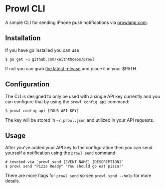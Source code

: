# Prowl CLI

A simple CLI for sending iPhone push notifications via [prowlapp.com](https://www.prowlapp.com/).

## Installation

If you have go installed you can use

```shell
$ go get -u github.com/keiththomps/prowl
```

If not you can grab [the latest release](https://github.com/keiththomps/prowl/releases/latest) and place it in your $PATH.

## Configuration

The CLI is designed to only be used with a single API key currently and you can configure that by using the `prowl config api` command:

```shell
$ prowl config api [YOUR API KEY]
```

The key will be stored in `~/.prowl.json` and utilized in your API requests.

## Usage

After you've added your API key to the configuration then you can send yourself a notification using the `prowl send` command:

```shell
# invoked via `prowl send [EVENT NAME] [DESCRIPTION]`
$ prowl send "Pizza Ready" "You should go eat pizza!"
```

There are more flags for `prowl send` so see `prowl send --help` for more details.
